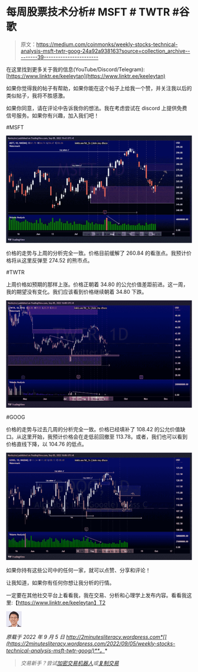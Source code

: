 # 每周股票技术分析# MSFT # TWTR #谷歌

> 原文：<https://medium.com/coinmonks/weekly-stocks-technical-analysis-msft-twtr-goog-24a92a938163?source=collection_archive---------39----------------------->

在这里找到更多关于我的信息(YouTube/Discord/Telegram):[https://www.linktr.ee/keeleytan](https://www.linktr.ee/keeleytan)

如果你觉得我的帖子有帮助，如果你能在这个帖子上给我一个赞，并关注我以后的类似帖子，我将不胜感激。

如果你同意，请在评论中告诉我你的想法。我在考虑尝试在 discord 上提供免费信号服务。如果你有兴趣，加入我们吧！

#MSFT

![](img/3d38ff653a3c25c0cfee6676738a2a8d.png)

价格的走势与上周的分析完全一致。价格目前缓解了 260.84 的看涨点。我预计价格将从这里反弹至 274.52 的熊市点。

#TWTR

上周价格如预期的那样上涨。价格正朝着 34.80 的公允价值差距前进。这一周，我的期望没有变化。我们应该看到价格继续朝着 34.80 下跌。

![](img/11c1197217b42422040763aa5b2ff64f.png)

#GOOG

价格的走势与过去几周的分析完全一致。价格已经填补了 108.42 的公允价值缺口。从这里开始，我预计价格会在走低前回撤至 113.78。或者，我们也可以看到价格直线下降，以 104.76 的低点。

![](img/0f0d4c26da6d744fc506d7d0e3c294e0.png)

如果你持有这些公司中的任何一家，就可以点赞、分享和评论！

让我知道，如果你有任何你想让我分析的行情。

一定要在其他社交平台上看看我，我在交易、分析和心理学上发布内容。看看我这里:【https://www.linktr.ee/keeleytan】T2

![](img/865c82a800291740c16f5b3f809191b8.png)

*原载于 2022 年 9 月 5 日 http://2minutesliteracy.wordpress.com*[](https://2minutesliteracy.wordpress.com/2022/09/05/weekly-stocks-technical-analysis-msft-twtr-goog/)**。**

> *交易新手？尝试[加密交易机器人](/coinmonks/crypto-trading-bot-c2ffce8acb2a)或[复制交易](/coinmonks/top-10-crypto-copy-trading-platforms-for-beginners-d0c37c7d698c)*